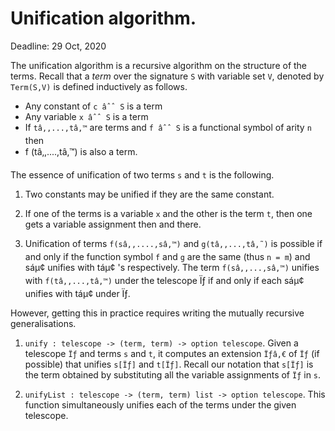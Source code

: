 # Unification algorithm.

Deadline: 29 Oct, 2020

The unification algorithm is a recursive algorithm on the structure of
the terms. Recall that a *term* over the signature `S` with variable
set `V`, denoted by `Term(S,V)` is defined inductively as follows.

   - Any constant of `c âˆˆ S` is a term
   - Any variable `x âˆˆ S` is a term
   - If `tâ‚,...,tâ‚™` are terms and `f âˆˆ S` is a functional symbol of arity `n` then
   - f (tâ‚,....,tâ‚™) is also a term.


The essence of unification of two terms `s` and `t` is the following.

1. Two constants may be unified if they are the same constant.

2. If one of the terms is a variable `x` and the other is the term `t`, then
   one gets a variable assignment then and there.

3. Unification of terms `f(sâ‚,....,sâ‚™)` and `g(tâ‚,...,tâ‚˜)` is possible
   if and only if the function symbol `f` and `g` are the same (thus
   `n = m`) and sáµ¢ unifies with táµ¢ 's respectively. The term `f(sâ‚,...,sâ‚™)`
   unifies with `f(tâ‚,...,tâ‚™)` under the telescope Ïƒ if and only if each
   sáµ¢ unifies with táµ¢ under Ïƒ.





However, getting this in practice requires writing the mutually
recursive generalisations.

1. `unify : telescope -> (term, term) -> option telescope`.  Given a
   telescope `Ïƒ` and terms `s` and `t`, it computes an extension `Ïƒâ‚€`
   of `Ïƒ` (if possible) that unifies `s[Ïƒ]` and `t[Ïƒ]`. Recall our
   notation that `s[Ïƒ]` is the term obtained by substituting all the
   variable assignments of `Ïƒ` in `s`.

2. `unifyList : telescope -> (term, term) list -> option
   telescope`. This function simultaneously unifies each of the terms
   under the given telescope.